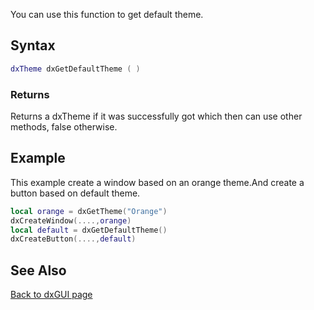 <pageclass class="client" subcaption="GUI Class method"></pageclass>

You can use this function to get default theme.

Syntax
------

``` lua
dxTheme dxGetDefaultTheme ( )
```

### Returns

Returns a dxTheme if it was successfully got which then can use other methods, false otherwise.

Example
-------

This example create a window based on an orange theme.And create a button based on default theme.

``` lua
local orange = dxGetTheme("Orange")
dxCreateWindow(....,orange)
local default = dxGetDefaultTheme()
dxCreateButton(....,default)
```

See Also
--------

[Back to dxGUI page](/docs/dxgui.md "wikilink")
